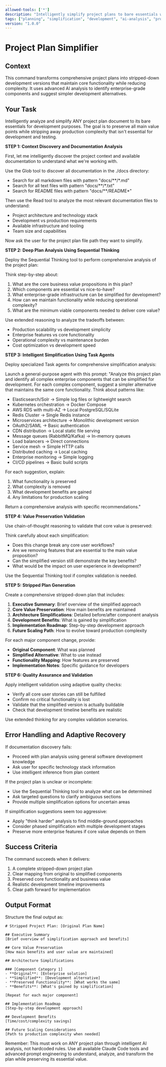 ```yaml
---
allowed-tools: ['*']
description: "Intelligently simplify project plans to bare essentials while preserving core functionality"
tags: ["planning", "simplification", "development", "ai-analysis", "prompt-driven"]
version: "1.0.0"
---
```


# Project Plan Simplifier

## Context

This command transforms comprehensive project plans into stripped-down development versions that maintain core functionality while reducing complexity. It uses advanced AI analysis to identify enterprise-grade components and suggest simpler development alternatives.

## Your Task

Intelligently analyze and simplify ANY project plan document to its bare essentials for development purposes. The goal is to preserve all main value points while stripping away production complexity that isn't essential for development and testing.

**STEP 1: Context Discovery and Documentation Analysis**

First, let me intelligently discover the project context and available documentation to understand what we're working with.

Use the Glob tool to discover all documentation in the ./docs directory:
- Search for all markdown files with pattern "docs/**/*.md"
- Search for all text files with pattern "docs/**/*.txt" 
- Search for README files with pattern "docs/**/README*"

Then use the Read tool to analyze the most relevant documentation files to understand:
- Project architecture and technology stack
- Development vs production requirements
- Available infrastructure and tooling
- Team size and capabilities

Now ask the user for the project plan file path they want to simplify.

**STEP 2: Deep Plan Analysis Using Sequential Thinking**

Deploy the Sequential Thinking tool to perform comprehensive analysis of the project plan:

Think step-by-step about:
1. What are the core business value propositions in this plan?
2. Which components are essential vs nice-to-have?
3. What enterprise-grade infrastructure can be simplified for development?
4. How can we maintain functionality while reducing operational complexity?
5. What are the minimum viable components needed to deliver core value?

Use extended reasoning to analyze the tradeoffs between:
- Production scalability vs development simplicity
- Enterprise features vs core functionality
- Operational complexity vs maintenance burden
- Cost optimization vs development speed

**STEP 3: Intelligent Simplification Using Task Agents**

Deploy specialized Task agents for comprehensive simplification analysis:

Launch a general-purpose agent with this prompt:
"Analyze this project plan and identify all complex enterprise components that can be simplified for development. For each complex component, suggest a simpler alternative that maintains the same core functionality. Think about patterns like:

- Elasticsearch/Solr → Simple log files or lightweight search
- Kubernetes orchestration → Docker Compose
- AWS RDS with multi-AZ → Local PostgreSQL/SQLite  
- Redis Cluster → Single Redis instance
- Microservices architecture → Monolithic development version
- OAuth2/SAML → Basic authentication
- CDN distribution → Local static file serving
- Message queues (RabbitMQ/Kafka) → In-memory queues
- Load balancers → Direct connections
- Service mesh → Simple HTTP calls
- Distributed caching → Local caching
- Enterprise monitoring → Simple logging
- CI/CD pipelines → Basic build scripts

For each suggestion, explain:
1. What functionality is preserved
2. What complexity is removed
3. What development benefits are gained
4. Any limitations for production scaling

Return a comprehensive analysis with specific recommendations."

**STEP 4: Value Preservation Validation**

Use chain-of-thought reasoning to validate that core value is preserved:

Think carefully about each simplification:
- Does this change break any core user workflows?
- Are we removing features that are essential to the main value proposition?
- Can the simplified version still demonstrate the key benefits?
- What would be the impact on user experience in development?

Use the Sequential Thinking tool if complex validation is needed.

**STEP 5: Stripped Plan Generation**

Create a comprehensive stripped-down plan that includes:

1. **Executive Summary**: Brief overview of the simplified approach
2. **Core Value Preservation**: How main benefits are maintained
3. **Architecture Simplifications**: Detailed before/after component analysis
4. **Development Benefits**: What is gained by simplification
5. **Implementation Roadmap**: Step-by-step development approach
6. **Future Scaling Path**: How to evolve toward production complexity

For each major component change, provide:
- **Original Component**: What was planned
- **Simplified Alternative**: What to use instead
- **Functionality Mapping**: How features are preserved
- **Implementation Notes**: Specific guidance for developers

**STEP 6: Quality Assurance and Validation**

Apply intelligent validation using adaptive quality checks:
- Verify all core user stories can still be fulfilled
- Confirm no critical functionality is lost
- Validate that the simplified version is actually buildable
- Check that development timeline benefits are realistic

Use extended thinking for any complex validation scenarios.

## Error Handling and Adaptive Recovery

If documentation discovery fails:
- Proceed with plan analysis using general software development knowledge
- Ask user for specific technology stack information
- Use intelligent inference from plan content

If the project plan is unclear or incomplete:
- Use the Sequential Thinking tool to analyze what can be determined
- Ask targeted questions to clarify ambiguous sections
- Provide multiple simplification options for uncertain areas

If simplification suggestions seem too aggressive:
- Apply "think harder" analysis to find middle-ground approaches
- Consider phased simplification with multiple development stages
- Preserve more enterprise features if core value depends on them

## Success Criteria

The command succeeds when it delivers:
1. A complete stripped-down project plan
2. Clear mapping from original to simplified components
3. Preserved core functionality and business value
4. Realistic development timeline improvements
5. Clear path forward for implementation

## Output Format

Structure the final output as:

```
# Stripped Project Plan: [Original Plan Name]

## Executive Summary
[Brief overview of simplification approach and benefits]

## Core Value Preservation
[How main benefits and user value are maintained]

## Architecture Simplifications

### [Component Category 1]
- **Original**: [Enterprise solution]
- **Simplified**: [Development alternative]  
- **Preserved Functionality**: [What works the same]
- **Benefits**: [What's gained by simplification]

[Repeat for each major component]

## Implementation Roadmap
[Step-by-step development approach]

## Development Benefits
[Time/cost/complexity savings]

## Future Scaling Considerations
[Path to production complexity when needed]
```

Remember: This must work on ANY project plan through intelligent AI analysis, not hardcoded rules. Use all available Claude Code tools and advanced prompt engineering to understand, analyze, and transform the plan while preserving its essential value.